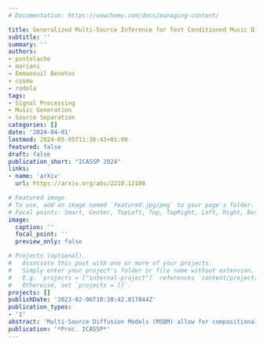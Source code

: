 ```yaml
---
# Documentation: https://wowchemy.com/docs/managing-content/

title: Generalized Multi-Source Inference for Text Conditioned Music Diffusion Models
subtitle: ''
summary: ''
authors:
- postolache
- mariani
- Emmanouil Benetos
- cosmo
- rodola
tags:
- Signal Processing
- Music Generation
- Source Separation
categories: []
date: '2024-04-01'
lastmod: 2024-05-05T11:38:43+01:00
featured: false
draft: false
publication_short: "ICASSP 2024"
links:
- name: 'arXiv'
  url: https://arxiv.org/abs/2210.12108 

# Featured image
# To use, add an image named `featured.jpg/png` to your page's folder.
# Focal points: Smart, Center, TopLeft, Top, TopRight, Left, Right, BottomLeft, Bottom, BottomRight.
image:
  caption: ''
  focal_point: ''
  preview_only: false

# Projects (optional).
#   Associate this post with one or more of your projects.
#   Simply enter your project's folder or file name without extension.
#   E.g. `projects = ["internal-project"]` references `content/project/deep-learning/index.md`.
#   Otherwise, set `projects = []`.
projects: []
publishDate: '2023-02-06T10:38:42.817844Z'
publication_types:
- '1'
abstract: 'Multi-Source Diffusion Models (MSDM) allow for compositional musical generation tasks: generating a set of coherent sources, creating accompaniments, and performing source separation. Despite their versatility, they require estimating the joint distribution over the sources, necessitating pre-separated musical data, which is rarely available, and fixing the number and type of sources at training time. This paper generalizes MSDM to arbitrary time-domain diffusion models conditioned on text embeddings. These models do not require separated data as they are trained on mixtures, can parameterize an arbitrary number of sources, and allow for rich semantic control. We propose an inference procedure enabling the coherent generation of sources and accompaniments. Additionally, we adapt the Dirac separator of MSDM to perform source separation. We experiment with diffusion models trained on Slakh2100 and MTG-Jamendo, showcasing competitive generation and separation results in a relaxed data setting.'
publication: '*Proc. ICASSP*'
---
```


